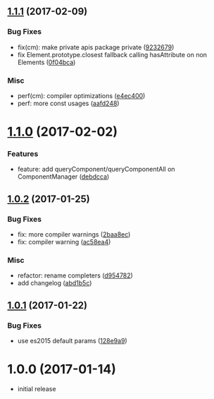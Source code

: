 <a name="1.1.1"></a>
## [1.1.1](https://github.com/b-strauss/clulib/compare/1.1.0...1.1.1) (2017-02-09)

### Bug Fixes

* fix(cm): make private apis package private ([9232679](https://github.com/b-strauss/clulib/commit/9232679))
* fix Element.prototype.closest fallback calling hasAttribute on non Elements ([0f04bca](https://github.com/b-strauss/clulib/commit/0f04bca))

### Misc

* perf(cm): compiler optimizations ([e4ec400](https://github.com/b-strauss/clulib/commit/e4ec400))
* perf: more const usages ([aafd248](https://github.com/b-strauss/clulib/commit/aafd248))



<a name="1.1.0"></a>
# [1.1.0](https://github.com/b-strauss/clulib/compare/1.0.2...1.1.0) (2017-02-02)

### Features

* feature: add queryComponent/queryComponentAll on ComponentManager ([debdcca](https://github.com/b-strauss/clulib/commit/debdcca))



<a name="1.0.2"></a>
## [1.0.2](https://github.com/b-strauss/clulib/compare/1.0.1...1.0.2) (2017-01-25)

### Bug Fixes

* fix: more compiler warnings ([2baa8ec](https://github.com/b-strauss/clulib/commit/2baa8ec))
* fix: compiler warning ([ac58ea4](https://github.com/b-strauss/clulib/commit/ac58ea4))

### Misc

* refactor: rename completers ([d954782](https://github.com/b-strauss/clulib/commit/d954782))
* add changelog ([abd1b5c](https://github.com/b-strauss/clulib/commit/abd1b5c))



<a name="1.0.1"></a>
## [1.0.1](https://github.com/b-strauss/clulib/compare/1.0.0...1.0.1) (2017-01-22)

### Bug Fixes

* use es2015 default params ([128e9a9](https://github.com/b-strauss/clulib/commit/128e9a9))



<a name="1.0.0"></a>
# 1.0.0 (2017-01-14)

* initial release


